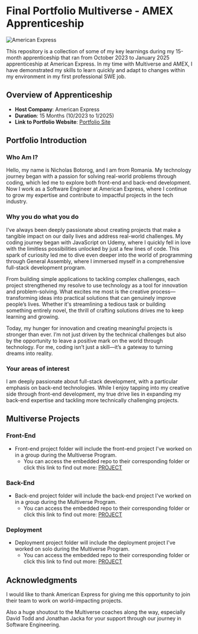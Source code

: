 # Final Portfolio Multiverse - AMEX Apprenticeship

![American Express](https://upload.wikimedia.org/wikipedia/commons/thumb/f/fa/American_Express_logo_%282018%29.svg/1200px-American_Express_logo_%282018%29.svg.png)

This repository is a collection of some of my key learnings during my 15-month apprenticeship that ran from October 2023 to January 2025 apprenticeship at American Express. In my time with Multiverse and AMEX, I have demonstrated my skills to learn quickly and adapt to changes within my environment in my first professional SWE job.

## Overview of Apprenticeship

- **Host Company**: American Express
- **Duration**: 15 Months (10/2023 to 1/2025)
- **Link to Portfolio Website**: [Portfolio Site]((https://github.com/NicholasBotorog/final-portfolio-template))

## Portfolio Introduction

### Who Am I?

Hello, my name is Nicholas Botorog, and I am from Romania.
My technology journey began with a passion for solving real-world problems through coding, which led me to explore both front-end and back-end development. Now I work as a Software Engineer at American Express, where I continue to grow my expertise and contribute to impactful projects in the tech industry.

### Why you do what you do

I’ve always been deeply passionate about creating projects that make a tangible impact on our daily lives and address real-world challenges. My coding journey began with JavaScript on Udemy, where I quickly fell in love with the limitless possibilities unlocked by just a few lines of code. This spark of curiosity led me to dive even deeper into the world of programming through General Assembly, where I immersed myself in a comprehensive full-stack development program.

From building simple applications to tackling complex challenges, each project strengthened my resolve to use technology as a tool for innovation and problem-solving. What excites me most is the creative process—transforming ideas into practical solutions that can genuinely improve people’s lives. Whether it's streamlining a tedious task or building something entirely novel, the thrill of crafting solutions drives me to keep learning and growing.

Today, my hunger for innovation and creating meaningful projects is stronger than ever. I’m not just driven by the technical challenges but also by the opportunity to leave a positive mark on the world through technology. For me, coding isn’t just a skill—it’s a gateway to turning dreams into reality.


### Your areas of interest
I am deeply passionate about full-stack development, with a particular emphasis on back-end technologies. While I enjoy tapping into my creative side through front-end development, my true drive lies in expanding my back-end expertise and tackling more technically challenging projects.

## Multiverse Projects

### Front-End

* Front-end project folder will include the front-end project I've worked on in a group during the Multiverse Program.
  * You can access the embedded repo to their corresponding folder or click this link to find out more: [PROJECT](LINK)

### Back-End

* Back-end project folder will include the back-end project I've worked on in a group during the Multiverse Program.
  * You can access the embedded repo to their corresponding folder or click this link to find out more: [PROJECT](LINK)

### Deployment

* Deployment project folder will include the deployment project I've worked on solo during the Multiverse Program.
  * You can access the embedded repo to their corresponding folder or click this link to find out more: [PROJECT](LINK)


## Acknowledgments

I would like to thank American Express for giving me this opportunity to join their team to work on world-impacting projects.

Also a huge shoutout to the Multiverse coaches along the way, especially David Todd and Jonathan Jacka for your support through our journey in Software Engineering.
